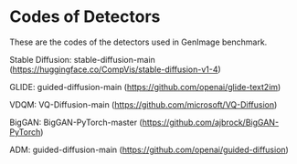 # Codes of Detectors

These are the codes of the detectors used in GenImage benchmark. 

Stable Diffusion: stable-diffusion-main (https://huggingface.co/CompVis/stable-diffusion-v1-4)

GLIDE: guided-diffusion-main (https://github.com/openai/glide-text2im)

VDQM: VQ-Diffusion-main (https://github.com/microsoft/VQ-Diffusion)

BigGAN: BigGAN-PyTorch-master (https://github.com/ajbrock/BigGAN-PyTorch)

ADM: guided-diffusion-main (https://github.com/openai/guided-diffusion)





